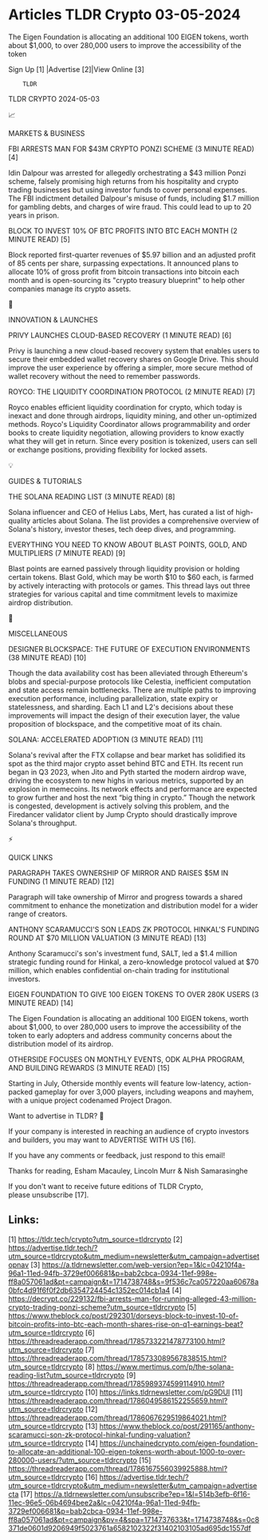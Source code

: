 # Articles TLDR Crypto 03-05-2024

The Eigen Foundation is allocating an additional 100 EIGEN tokens,
worth about $1,000, to over 280,000 users to improve the accessibility
of the token  

 Sign Up [1] |Advertise [2]|View Online [3] 

		TLDR 

TLDR CRYPTO 2024-05-03

📈 

MARKETS & BUSINESS

 FBI ARRESTS MAN FOR $43M CRYPTO PONZI SCHEME (3 MINUTE READ) [4] 

 Idin Dalpour was arrested for allegedly orchestrating a $43 million
Ponzi scheme, falsely promising high returns from his hospitality and
crypto trading businesses but using investor funds to cover personal
expenses. The FBI indictment detailed Dalpour's misuse of funds,
including $1.7 million for gambling debts, and charges of wire fraud.
This could lead to up to 20 years in prison. 

 BLOCK TO INVEST 10% OF BTC PROFITS INTO BTC EACH MONTH (2 MINUTE
READ) [5] 

 Block reported first-quarter revenues of $5.97 billion and an
adjusted profit of 85 cents per share, surpassing expectations. It
announced plans to allocate 10% of gross profit from bitcoin
transactions into bitcoin each month and is open-sourcing its "crypto
treasury blueprint" to help other companies manage its crypto assets. 

🚀 

INNOVATION & LAUNCHES

 PRIVY LAUNCHES CLOUD-BASED RECOVERY (1 MINUTE READ) [6] 

 Privy is launching a new cloud-based recovery system that enables
users to secure their embedded wallet recovery shares on Google Drive.
This should improve the user experience by offering a simpler, more
secure method of wallet recovery without the need to remember
passwords. 

 ROYCO: THE LIQUIDITY COORDINATION PROTOCOL (2 MINUTE READ) [7] 

 Royco enables efficient liquidity coordination for crypto, which
today is inexact and done through airdrops, liquidity mining, and
other un-optimized methods. Royco's Liquidity Coordinator allows
programmability and order books to create liquidity negotiation,
allowing providers to know exactly what they will get in return. Since
every position is tokenized, users can sell or exchange positions,
providing flexibility for locked assets. 

💡 

GUIDES & TUTORIALS

 THE SOLANA READING LIST (3 MINUTE READ) [8] 

 Solana influencer and CEO of Helius Labs, Mert, has curated a list of
high-quality articles about Solana. The list provides a comprehensive
overview of Solana's history, investor theses, tech deep dives, and
programming. 

 EVERYTHING YOU NEED TO KNOW ABOUT BLAST POINTS, GOLD, AND MULTIPLIERS
(7 MINUTE READ) [9] 

 Blast points are earned passively through liquidity provision or
holding certain tokens. Blast Gold, which may be worth $10 to $60
each, is farmed by actively interacting with protocols or games. This
thread lays out three strategies for various capital and time
commitment levels to maximize airdrop distribution. 

🦄 

MISCELLANEOUS

 DESIGNER BLOCKSPACE: THE FUTURE OF EXECUTION ENVIRONMENTS (38 MINUTE
READ) [10] 

 Though the data availability cost has been alleviated through
Ethereum's blobs and special-purpose protocols like Celestia,
inefficient computation and state access remain bottlenecks. There are
multiple paths to improving execution performance, including
parallelization, state expiry or statelessness, and sharding. Each L1
and L2's decisions about these improvements will impact the design of
their execution layer, the value proposition of blockspace, and the
competitive moat of its chain. 

 SOLANA: ACCELERATED ADOPTION (3 MINUTE READ) [11] 

 Solana's revival after the FTX collapse and bear market has
solidified its spot as the third major crypto asset behind BTC and
ETH. Its recent run began in Q3 2023, when Jito and Pyth started the
modern airdrop wave, driving the ecosystem to new highs in various
metrics, supported by an explosion in memecoins. Its network effects
and performance are expected to grow further and host the next “big
thing in crypto.” Though the network is congested, development is
actively solving this problem, and the Firedancer validator client by
Jump Crypto should drastically improve Solana's throughput. 

⚡ 

QUICK LINKS

 PARAGRAPH TAKES OWNERSHIP OF MIRROR AND RAISES $5M IN FUNDING (1
MINUTE READ) [12] 

 Paragraph will take ownership of Mirror and progress towards a shared
commitment to enhance the monetization and distribution model for a
wider range of creators. 

 ANTHONY SCARAMUCCI'S SON LEADS ZK PROTOCOL HINKAL'S FUNDING ROUND AT
$70 MILLION VALUATION (3 MINUTE READ) [13] 

 Anthony Scaramucci's son's investment fund, SALT, led a $1.4 million
strategic funding round for Hinkal, a zero-knowledge protocol valued
at $70 million, which enables confidential on-chain trading for
institutional investors. 

 EIGEN FOUNDATION TO GIVE 100 EIGEN TOKENS TO OVER 280K USERS (3
MINUTE READ) [14] 

 The Eigen Foundation is allocating an additional 100 EIGEN tokens,
worth about $1,000, to over 280,000 users to improve the accessibility
of the token to early adopters and address community concerns about
the distribution model of its airdrop. 

 OTHERSIDE FOCUSES ON MONTHLY EVENTS, ODK ALPHA PROGRAM, AND BUILDING
REWARDS (3 MINUTE READ) [15] 

 Starting in July, Otherside monthly events will feature low-latency,
action-packed gameplay for over 3,000 players, including weapons and
mayhem, with a unique project codenamed Project Dragon. 

Want to advertise in TLDR? 📰

 If your company is interested in reaching an audience of crypto
investors and builders, you may want to ADVERTISE WITH US [16]. 

 If you have any comments or feedback, just respond to this email! 

Thanks for reading, 
Esham Macauley, Lincoln Murr & Nish Samarasinghe 

If you don't want to receive future editions of TLDR Crypto,
please unsubscribe [17]. 

 

Links:
------
[1] https://tldr.tech/crypto?utm_source=tldrcrypto
[2] https://advertise.tldr.tech/?utm_source=tldrcrypto&utm_medium=newsletter&utm_campaign=advertisetopnav
[3] https://a.tldrnewsletter.com/web-version?ep=1&lc=04210f4a-96a1-11ed-94fb-3729ef006681&p=bab2cbca-0934-11ef-998e-ff8a057061ad&pt=campaign&t=1714738748&s=9f536c7ca057220aa60678a0bfc4d91f6f0f2db6354724454c1352ec014cb1a4
[4] https://decrypt.co/229132/fbi-arrests-man-for-running-alleged-43-million-crypto-trading-ponzi-scheme?utm_source=tldrcrypto
[5] https://www.theblock.co/post/292301/dorseys-block-to-invest-10-of-bitcoin-profits-into-btc-each-month-shares-rise-on-q1-earnings-beat?utm_source=tldrcrypto
[6] https://threadreaderapp.com/thread/1785733221478773100.html?utm_source=tldrcrypto
[7] https://threadreaderapp.com/thread/1785733089567838515.html?utm_source=tldrcrypto
[8] https://www.mertimus.com/p/the-solana-reading-list?utm_source=tldrcrypto
[9] https://threadreaderapp.com/thread/1785989374599114910.html?utm_source=tldrcrypto
[10] https://links.tldrnewsletter.com/pG9DUl
[11] https://threadreaderapp.com/thread/1786049586152255659.html?utm_source=tldrcrypto
[12] https://threadreaderapp.com/thread/1786067629519864021.html?utm_source=tldrcrypto
[13] https://www.theblock.co/post/291165/anthony-scaramucci-son-zk-protocol-hinkal-funding-valuation?utm_source=tldrcrypto
[14] https://unchainedcrypto.com/eigen-foundation-to-allocate-an-additional-100-eigen-tokens-worth-about-1000-to-over-280000-users/?utm_source=tldrcrypto
[15] https://threadreaderapp.com/thread/1786167556039925888.html?utm_source=tldrcrypto
[16] https://advertise.tldr.tech/?utm_source=tldrcrypto&utm_medium=newsletter&utm_campaign=advertisecta
[17] https://a.tldrnewsletter.com/unsubscribe?ep=1&l=514b3efb-6f16-11ec-96e5-06b4694bee2a&lc=04210f4a-96a1-11ed-94fb-3729ef006681&p=bab2cbca-0934-11ef-998e-ff8a057061ad&pt=campaign&pv=4&spa=1714737633&t=1714738748&s=0c8371de0601d9206949f5023761a6582102322f31402103105ad695dc1557df